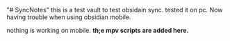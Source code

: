 "# SyncNotes" 
this is a test vault to test obsidain sync.
tested it on pc. 
Now having trouble when using obsidian mobile.

nothing is working on mobile.
**th;e mpv scripts are added here.**
